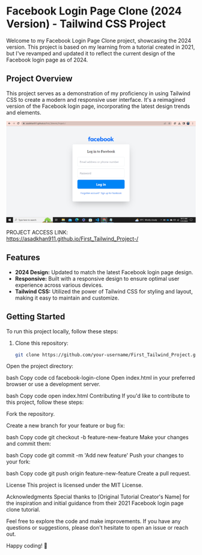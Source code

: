 # Facebook Login Page Clone (2024 Version) - Tailwind CSS Project

Welcome to my Facebook Login Page Clone project, showcasing the 2024 version. This project is based on my learning from a tutorial created in 2021, but I've revamped and updated it to reflect the current design of the Facebook login page as of 2024.

## Project Overview

This project serves as a demonstration of my proficiency in using Tailwind CSS to create a modern and responsive user interface. It's a reimagined version of the Facebook login page, incorporating the latest design trends and elements.

![Facebook Login Page Clone](Project_Screenshot.png)

PROJECT ACCESS LINK: https://asadkhan911.github.io/First_Tailwind_Project-/

## Features

- **2024 Design:** Updated to match the latest Facebook login page design.
- **Responsive:** Built with a responsive design to ensure optimal user experience across various devices.
- **Tailwind CSS:** Utilized the power of Tailwind CSS for styling and layout, making it easy to maintain and customize.

## Getting Started

To run this project locally, follow these steps:

1. Clone this repository:

   ```bash
   git clone https://github.com/your-username/First_Tailwind_Project.git
Open the project directory:

bash
Copy code
cd facebook-login-clone
Open index.html in your preferred browser or use a development server.

bash
Copy code
open index.html
Contributing
If you'd like to contribute to this project, follow these steps:

Fork the repository.

Create a new branch for your feature or bug fix:

bash
Copy code
git checkout -b feature-new-feature
Make your changes and commit them:

bash
Copy code
git commit -m 'Add new feature'
Push your changes to your fork:

bash
Copy code
git push origin feature-new-feature
Create a pull request.

License
This project is licensed under the MIT License.

Acknowledgments
Special thanks to [Original Tutorial Creator's Name] for the inspiration and initial guidance from their 2021 Facebook login page clone tutorial.

Feel free to explore the code and make improvements. If you have any questions or suggestions, please don't hesitate to open an issue or reach out.

Happy coding! 🚀
